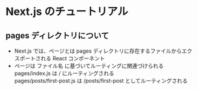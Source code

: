 # Next.js のチュートリアル

## pages ディレクトリについて
  - Next.js では、ページとは pages ディレクトリに存在するファイルからエクスポートされる React コンポーネント
  - ページは ファイル名 に基づいてルーティングに関連づけられる　　
　　pages/index.js は / にルーティングされる  
   pages/posts/first-post.js は /posts/first-post としてルーティングされる
